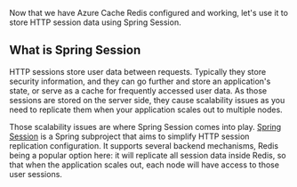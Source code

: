 Now that we have Azure Cache Redis configured and working, let's use it to store HTTP session data using Spring Session.

## What is Spring Session

HTTP sessions store user data between requests. Typically they store security information, and they can go further and store an application's state, or serve as a cache for frequently accessed user data. As those sessions are stored on the server side, they cause scalability issues as you need to replicate them when your application scales out to multiple nodes.

Those scalability issues are where Spring Session comes into play. [Spring Session](https://spring.io/projects/spring-session) is a Spring subproject that aims to simplify HTTP session replication configuration. It supports several backend mechanisms, Redis being a popular option here: it will replicate all session data inside Redis, so that when the application scales out, each node will have access to those user sessions.

